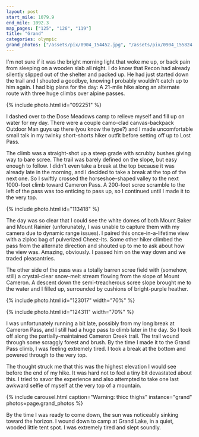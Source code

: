 ```yaml
---
layout: post
start_mile: 1079.9
end_mile: 1092.3
map_pages: ["125", "126", "119"]
title: "Grand"
categories: olympic
grand_photos: ["/assets/pix/0904_154452.jpg", "/assets/pix/0904_155824.jpg", "/assets/pix/0904_161806.jpg", "/assets/pix/0904_161811.jpg", "/assets/pix/0904_162603.jpg"]
---
```


I'm not sure if it was the bright morning light that woke me up, or back pain
from sleeping on a wooden slab all night. I do know that Recon had already
silently slipped out of the shelter and packed up. He had just started down the
trail and I shouted a goodbye, knowing I probably wouldn't catch up to him
again. I had big plans for the day: A 21-mile hike along an alternate route with
three huge climbs over alpine passes.

{% include photo.html id="092251" %}

I dashed over to the Dose Meadows camp to relieve myself and fill up on water
for my day. There were a couple camo-clad canvas-backpack Outdoor Man guys up
there (you know the type?) and I made uncomfortable small talk in my twinky
short-shorts hiker outfit before setting off up to Lost Pass.

The climb was a straight-shot up a steep grade with scrubby bushes giving way
to bare scree. The trail was barely defined on the slope, but easy enough to
follow. I didn't even take a break at the top because it was already late in the
morning, and I decided to take a break at the top of the next one. So I swiftly
crossed the horseshoe-shaped valley to the next 1000-foot climb toward Cameron
Pass. A 200-foot scree scramble to the left of the pass was too enticing to pass
up, so I continued until I made it to the very top.

{% include photo.html id="113418" %}

The day was so clear that I could see the white domes of both Mount Baker and
Mount Rainier (unforunately, I was unable to capture them with my camera due to
dynamic range issues). I paired this once-in-a-lifetime view with a ziploc bag
of pulverized Cheez-Its. Some other hiker climbed the pass from the alternate
direction and shouted up to me to ask about how the view was. Amazing,
obviously. I passed him on the way down and we traded pleasantries.

The other side of the pass was a totally barren scree field with (somehow,
still) a crystal-clear snow-melt stream flowing from the slope of Mount Cameron.
A descent down the semi-treacherous scree slope brought me to the water and I
filled up, surrounded by cushions of bright-purple heather.

{% include photo.html id="123017" width="70%" %}

{% include photo.html id="124311" width="70%" %}

I was unfortunately running a bit late, possibly from my long break at Cameron
Pass, and I still had a huge pass to climb later in the day. So I took off along
the partially-maintained Cameron Creek trail. The trail wound through some
scraggly forest and brush. By the time I made it to the Grand Pass climb, I was
feeling extremely tired. I took a break at the bottom and powered through to the
very top.

The thought struck me that this was the highest elevation I would see before the
end of my hike. It was hard not to feel a tiny bit devastated about this. I
tried to savor the experience and also attempted to take one last awkward selfie
of myself at the very top of a mountain.

{% include carousel.html caption="Warning: thicc thighs" instance="grand" photos=page.grand_photos %}

By the time I was ready to come down, the sun was noticeably sinking toward the
horizon. I wound down to camp at Grand Lake, in a quiet, wooded little tent
spot. I was extremely tired and slept soundly.
